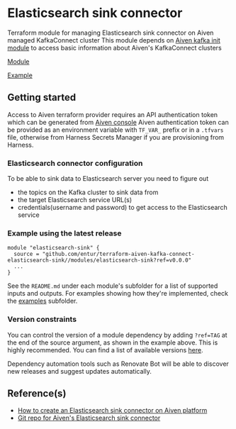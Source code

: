 # Elasticsearch sink connector

Terraform module for managing Elasticsearch sink connector on Aiven managed KafkaConnect cluster
This module depends on [Aiven kafka init module](https://github.com/entur/terraform-aiven-kafka-connect-init) to access
basic information about Aiven's KafkaConnect clusters

[Module](modules/elasticsearch-sink)

[Example](examples/minimal/main.tf)

## Getting started

Access to Aiven terraform provider requires an API authentication token which can be generated
from [Aiven console](https://console.gcp.aiven.io/profile/auth)
Aiven authentication token can be provided as an environment variable with `TF_VAR_` prefix or in a `.tfvars` file,
otherwise from Harness Secrets Manager if you are provisioning from Harness.

### Elasticsearch connector configuration

To be able to sink data to Elasticsearch server you need to figure out

- the topics on the Kafka cluster to sink data from
- the target Elasticsearch service URL(s)
- credentials(username and password) to get access to the Elasticsearch service

<!-- ci: x-release-please-start-version -->

### Example using the latest release

```
module "elasticsearch-sink" {
  source = "github.com/entur/terraform-aiven-kafka-connect-elasticsearch-sink//modules/elasticsearch-sink?ref=v0.0.0"
  ...
}
```

<!-- ci: x-release-please-end -->

See the `README.md` under each module's subfolder for a list of supported inputs and outputs. For examples showing how
they're implemented, check the [examples](examples) subfolder.

### Version constraints

You can control the version of a module dependency by adding `?ref=TAG` at the end of the source argument, as shown in
the example above. This is highly recommended. You can find a list of available
versions [here](https://github.com/entur/terraform-aiven-kafka-connect-elasticsearch-sink/releases).

Dependency automation tools such as Renovate Bot will be able to discover new releases and suggest updates
automatically.

## Reference(s)

- [How to create an Elasticsearch sink connector on Aiven platform](https://docs.aiven.io/docs/products/kafka/kafka-connect/howto/elasticsearch-sink.html)
- [Git repo for Aiven's Elasticsearch sink connector](https://github.com/aiven/elasticsearch-connector-for-apache-kafka)
